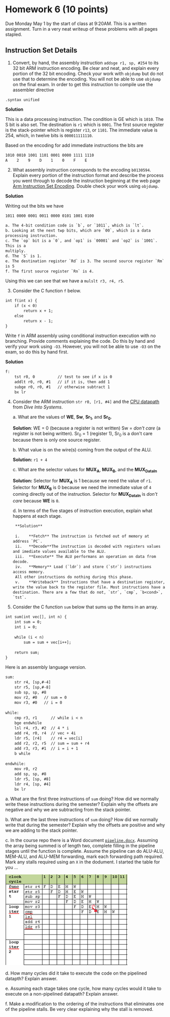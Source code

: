 # Homework 6 (10 points)

Due Monday May 1 by the start of class at 9:20AM. This is a written 
assignment. Turn in a very neat writeup of these problems with all pages stapled. 

## Instruction Set Details

1. Convert, by hand, the assembly instruction `addsge r1, sp, #254` to its
32 bit ARM instruction encoding.  Be clear and neat, and explain every 
portion of the 32 bit encoding.  Check your work with `objdump` but do not
use that to determine the encoding. You will not be able to use `objdump` 
on the final exam. In order to get this instruction to compile use 
the assembler directive
```
.syntax unified
```

**Solution**

This is a data processing instruction. The condition is GE which is `1010`. 
The S bit is also set.  The destination is `r1` which is `0001`. The first source register is the stack-pointer which is register `r13`, or `1101`. The immediate value is 254, which, in twelve bits is `000011111110`.

Based on the encoding for add immediate instructions the bits are 
 
```
1010 0010 1001 1101 0001 0000 1111 1110
A    2    9    D    1    0    F    E
```

2. What assembly instruction corresponds to the encoding `b0130594`.
Explain every portion of the instruction format and describe the process
you went through to decode the instruction beginning at the web page [Arm Instruction Set Encoding](https://developer.arm.com/documentation/ddi0406/c/Application-Level-Architecture/ARM-Instruction-Set-Encoding/ARM-instruction-set-encoding). Double check your work using `objdump`.

**Solution**

Writing out the bits we have 

```
1011 0000 0001 0011 0000 0101 1001 0100
```

    a. The 4-bit condition code is `b`, or `1011`, which is `lt`. 
	b. Looking at the next twp bits, which are `00`, which is a data processing instruction.
	c. The `op` bit is a `0`, and `op1` is `00001` and `op2` is `1001`. This is a 
	multiply.
	d. The `S` is 1. 
	e. The destination register `Rd` is 3. The second source register `Rm` is 5
    f. The first source register `Rn` is 4.	
	
Using this we can see that we have a `mulslt r3, r4, r5`.   

3. Consider the C function `f` below.
```
int f(int x) {
    if (x < 0)
        return x + 1;
    else
        return x - 1;
}

```
Write `f` in ARM assembly using conditional instruction execution
with no branching. Provide comments explaining the code. Do this by hand and verify your work using `-O3`. However, you will not be able to use `-O3` on the exam, so do this by hand first. 

**Solution**

```
f:
    tst r0, 0          // test to see if x is 0
	addlt r0, r0, #1   // if it is, then add 1
	subge r0, r0, #1   // otherwise subtract 1
	bx lr
```

4. Consider the ARM instruction `str r0, [r1, #4]` and the [CPU datapath](https://diveintosystems.org/book/C5-Arch/_images/cpu.png) from *Dive Into Systems*.
 
    a. What are the values of **WE**, **Sw**, **Sr<sub>1</sub>**, and **Sr<sub>0</sub>**.
	
	**Solution**: WE = 0 (because a register is not written) 
	Sw = *don't care* (a register is not being written). 
	Sr<sub>0</sub> = 1 (register 1), Sr<sub>0</sub> is a don't care because
	there is only one source register.

    b. What value is on the wire(s) coming from the output of the ALU.
	
	**Solution:** `r1 + 4`

    c. What are the selector values for **MUX<sub>A</sub>**, **MUX<sub>B</sub>**, and the **MUX<sub>DataIn</sub>** 	
	
	**Solution:**  Selector for **MUX<sub>A</sub>** is 1 because we need the 
    value of `r1`.	Selector for **MUX<sub>B</sub>** is 0 because we need the 
    immediate value of `4` coming directly out of the instruction. Selector
	for **MUX<sub>DataIn</sub>** is *don't care* because **WE** is `0`.
	
    d. In terms of the five stages of instruction execution, explain what happens at each stage. 
	
	    **Solution**
	
	    i.    **Fetch** The instruction is fetched out of memory at address `PC`.
		ii.   **Decode**The instruction is decoded with registers values and imediate values available to the ALU. 
		iii.  **Execute** The ALU performans an operation on data from decode.
		iv.   **Memory** Load (`ldr`) and store (`str`) instructions access memory.
		All other instructions do nothing during this phase.
		v.    **Writeback** Instructions that have a destination register, write the value back to the register file. Most instructions have a destination. There are a few that do not, `str`, `cmp`, `b<cond>`, `tst`. 
 
5. Consider the C function `sum` below that sums up the items in an array.

```
int sum(int vec[], int n) {
    int sum = 0;
    int i = 0;

    while (i < n)
        sum = sum + vec[i++];

    return sum;
}
```

Here is an assembly language version.
```
sum:
	str r4, [sp,#-4]
	str r5, [sp,#-8]
	sub sp, sp, #8
	mov r2, #0   // sum = 0
	mov r3, #0   // i = 0

while:
	cmp r3, r1      // while i < n
	bge endwhile
	lsl r4, r3, #2  // 4 * i
	add r4, r0, r4  // vec + 4i
	ldr r5, [r4]    // r4 = vec[i]
	add r2, r2, r5  // sum = sum + r4
	add r3, r3, #1  // i = i + 1
	b while

endwhile:
	mov r0, r2
	add sp, sp, #8
	ldr r5, [sp, #8]
	ldr r4, [sp, #4]
	bx lr
``` 

a. What are the first three instructions of `sum` doing? How did we normally write these instructions during the semester? Explain why the offsets are negative and why we are subtracting from the stack pointer.

b. What are the last three instructions of `sum` doing? How did we normally write that during the semester? Explain why the offsets are positive and why we are adding to the stack pointer.

c. In the course repo there is a Word document [`pipeline.docx`](pipeline.docx).  Assuming the array being summed is of length two, complete filling in the pipeline stages until the function is complete.  Assume the pipeline can do ALU-ALU, MEM-ALU, and ALU-MEM forwarding, mark each forwarding path required. Mark any stalls required using an `X` in the dodument.  I started the table for you ... 

![PipelineDiagram](pipeline.png)

d. How many cycles did it take to execute the code on the pipelined datapth?  Explain answer.

e. Assuming each stage takes one cycle, how many cycles would it take to execute on a non-pipelined datapath? Explain answer.

f. Make a modification to the ordering of the instructions that eliminates one of the pipeline stalls. Be very clear explaining why the stall is removed.  

